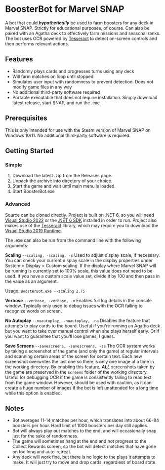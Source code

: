 # BoosterBot for Marvel SNAP
A bot that could ***hypothetically*** be used to farm boosters for any deck in Marvel SNAP. Strictly for educational purposes, of course. Can also be paired with an Agatha deck to effectively farm missions and seasonal ranks. The bot uses OCR powered by [Tesseract](https://github.com/charlesw/tesseract/) to detect on-screen controls and then performs relevant actions.

## Features

- Randomly plays cards and progresses turns using any deck
- Will farm matches on loop until stopped 
- Simulates user input with randomness to prevent detection. Does not modify game files in any way
- No additional third-party software required 
- Portable executable that does not require installation. Simply download latest release, start SNAP, and run the .exe

## Prerequisites

This is only intended for use with the Steam version of Marvel SNAP on Windows 10/11. No additional third-party software is required.

## Getting Started

### Simple

1. Download the latest .zip from the Releases page.
2. Unpack the archive into directory of your choice. 
3. Start the game and wait until main menu is loaded.
4. Start BoosterBot.exe 

### Advanced

Source can be cloned directly. Project is built on .NET 6, so you will need [Visual Studio 2022](https://visualstudio.microsoft.com/downloads/) or the [.NET 6 SDK](https://dotnet.microsoft.com/en-us/download/dotnet/6.0) installed in order to run. Project also makes use of the [Tesseract](https://github.com/charlesw/tesseract/) library, which may require you to download the [Visual Studio 2019 Runtime](https://visualstudio.microsoft.com/downloads/).

The .exe can also be run from the command line with the following arguments:

**Scaling** `--scaling, -scaling, -s`
Used to adjust display scale, if necessary. You can check your current display scale in the display properties under System > Display > Custom scaling. If the display where Marvel SNAP will be running is currently set to 100% scale, this value does not need to be used. If you have a custom scale value set, divide it by 100 and then pass in the value as an argument.

Usage: `BoosterBot.exe --scaling 2.75`

**Verbose** `--verbose, -verbose, -v`
Enables full log details in the console window. Typically only used to debug issues with the OCR failing to recognize words on screen.

**No Autoplay** `--noautoplay, -noautoplay, -na`
Disables the feature that attempts to play cards to the board. Useful if you're running an Agatha deck but you want to take over manual control when she plays herself early. Or if you want to guarantee that you'll lose games, I guess.

**Save Screens** `--savescreens, -savescreens, -ss`
The OCR system works by taking a screenshot of the game (and only the game) at regular intervals and scanning certain areas of the screen for certain text. Each new screenshot overwrites the last one so there is only one image at a time in the working directory. By enabling this feature, ***ALL*** screenshots taken by the game are preserved in the `screens` folder of the working directory. Useful for debugging OCR if the game is consistently failing to read text from the game window. However, should be used with caution, as it can create a huge number of images if the bot is left unattended for a long time while this option is enabled.

## Notes

- Bot averages 11-14 matches per hour, which translates into about 66-84 boosters per hour. Hard limit of 1000 boosters per day still applies.
- Bot will always play out matches to the end, and will occasionally snap just for the sake of randomness.
- The game will sometimes hang at the end and not progress to the Collect Rewards screen, so the bot will detect matches that have gone on too long and auto-retreat.
- Any deck will work fine, but there is no logic to the plays it attempts to make. It will just try to move and drop cards, regardless of board state.
